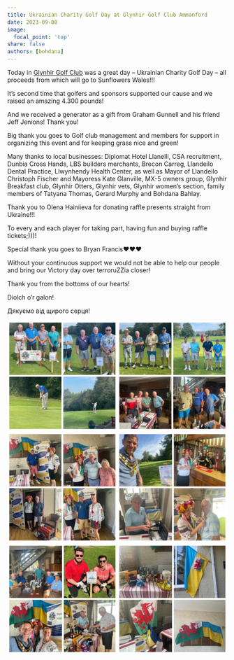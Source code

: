 ```yaml
---
title: Ukrainian Charity Golf Day at Glynhir Golf Club Ammanford
date: 2023-09-08
image:
  focal_point: 'top'
share: false
authors: [bohdana]
---
```


Today in <a href="https://www.glynhirgolfclub.co.uk/" target="_blank">Glynhir Golf Club</a>  was a great day – Ukrainian Charity Golf Day – all proceeds from which will go to Sunflowers Wales!!! 

<!--more-->

It’s second time that golfers and sponsors supported our cause and we raised an amazing 4.300 pounds!

And we received a generator as a gift from Graham Gunnell and his friend Jeff Jenions! Thank you!

Big thank you goes to Golf club management and members for support in organizing this event and for keeping grass nice and green!

Many thanks to local businesses: Diplomat Hotel Llanelli, CSA  recruitment, Dunbia Cross Hands, LBS builders merchants, Brecon Carreg, Llandeilo Dental Practice, Llwynhendy Health Center, as well as Mayor of Llandeilo Christoph Fischer and Mayoress Kate Glanville, MX-5 owners group, Glynhir Breakfast club, Glynhir Otters, Glynhir vets, Glynhir women’s section, family members of Tatyana Thomas, Gerard Murphy and Bohdana Bahlay.

Thank you to Olena Hainiieva for donating raffle presents straight from Ukraine!!!

To every and each player for taking part, having fun and buying raffle tickets;)))!

Special thank you goes to Bryan Francis❤️❤️❤️

Without your continuous support we would not be able to help our people and bring our Victory day over terroruZZia closer!

Thank you from the bottoms of our hearts!

Diolch o’r galon!

Дякуємо від щирого серця!



 

<div style="margin-top: 0;"><img src="golf1.jpg" alt="golf1" width="50%" style="display: inline; margin-top: 0;"/><img src="golf2.jpg" alt="golf2" width="50%" style="display: inline; margin-top: 0;"/></div>

<div style="margin-top: 0;"><img src="golf3.jpg" alt="golf3" width="50%" style="display: inline; margin-top: 0;"/><img src="golf4.jpg" alt="golf4" width="50%" style="display: inline; margin-top: 0;"/></div>

<div style="margin-top: 0;"><img src="golf5.jpg" alt="golf5" width="50%" style="display: inline; margin-top: 0;"/><img src="golf6.jpg" alt="golf6" width="50%" style="display: inline; margin-top: 0;"/></div>

